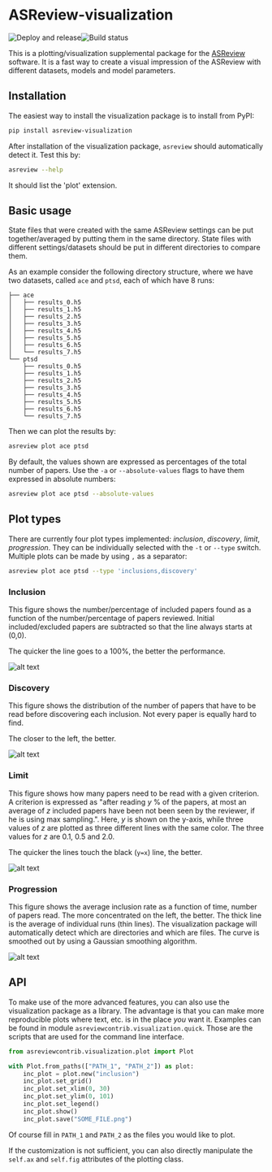 # ASReview-visualization

![Deploy and release](https://github.com/asreview/asreview-visualization/workflows/Deploy%20and%20release/badge.svg)![Build status](https://github.com/asreview/asreview-visualization/workflows/test-suite/badge.svg)

This is a plotting/visualization supplemental package for the
[ASReview](https://github.com/asreview/asreview) software. It is a fast way to
create a visual impression of the ASReview with different datasets, models and
model parameters.

## Installation

The easiest way to install the visualization package is to install from PyPI:

``` bash
pip install asreview-visualization
```

After installation of the visualization package, `asreview` should automatically
detect it. Test this by:

```bash
asreview --help
```

It should list the 'plot' extension.

## Basic usage

State files that were created with the same ASReview settings can be put
together/averaged by putting them in the same directory. State files with
different settings/datasets should be put in different directories to compare
them.

As an example consider the following directory structure, where we have two
datasets, called `ace` and `ptsd`, each of which have 8 runs:

```
├── ace
│   ├── results_0.h5
│   ├── results_1.h5
│   ├── results_2.h5
│   ├── results_3.h5
│   ├── results_4.h5
│   ├── results_5.h5
│   ├── results_6.h5
│   └── results_7.h5
└── ptsd
    ├── results_0.h5
    ├── results_1.h5
    ├── results_2.h5
    ├── results_3.h5
    ├── results_4.h5
    ├── results_5.h5
    ├── results_6.h5
    └── results_7.h5
```

Then we can plot the results by:

```bash
asreview plot ace ptsd
```

By default, the values shown are expressed as percentages of the total number of papers. Use the
`-a` or `--absolute-values` flags to have them expressed in absolute numbers:

```bash
asreview plot ace ptsd --absolute-values
```


## Plot types

There are currently four plot types implemented: _inclusion_, _discovery_,
_limit_, _progression_. They can be individually selected with the `-t` or
`--type` switch. Multiple plots can be made by using `,` as a separator:

```bash
asreview plot ace ptsd --type 'inclusions,discovery'
```

### Inclusion

This figure shows the number/percentage of included papers found as a function
of the number/percentage of papers reviewed. Initial included/excluded papers
are subtracted so that the line always starts at (0,0).

The quicker the line goes to a 100%, the better the performance.

![alt text](https://github.com/msdslab/asreview-visualization/blob/master/docs/inclusions.png?raw=true "Inclusions")

### Discovery

This figure shows the distribution of the number of papers that have to be
read before discovering each inclusion. Not every paper is equally hard to
find.

The closer to the left, the better.

![alt text](https://github.com/msdslab/asreview-visualization/blob/master/docs/discovery.png?raw=true "Discovery")


### Limit

This figure shows how many papers need to be read with a given criterion. A
criterion is expressed as "after reading _y_ % of the papers, at most an
average of _z_ included papers have been not been seen by the reviewer, if he
is using max sampling.". Here, _y_ is shown on the y-axis, while three values
of _z_ are plotted as three different lines with the same color. The three
values for _z_ are 0.1, 0.5 and 2.0.

The quicker the lines touch the black (`y=x`) line, the better.

![alt text](https://github.com/msdslab/asreview-visualization/blob/master/docs/limits.png?raw=true "Limits")

### Progression

This figure shows the average inclusion rate as a function of time, number of
papers read. The more concentrated on the left, the better. The thick line is
the average of individual runs (thin lines). The visualization package will
automatically detect which are directories and which are files. The curve is
smoothed out by using a Gaussian smoothing algorithm.

![alt text](https://github.com/msdslab/asreview-visualization/blob/master/docs/progression.png?raw=true "Progression")


## API

To make use of the more advanced features, you can also use the visualization
package as a library. The advantage is that you can make more reproducible
plots where text, etc. is in the place *you* want it. Examples can be found in
module `asreviewcontrib.visualization.quick`. Those are the scripts that are
used for the command line interface.

```python
from asreviewcontrib.visualization.plot import Plot

with Plot.from_paths(["PATH_1", "PATH_2"]) as plot:
	inc_plot = plot.new("inclusion")
	inc_plot.set_grid()
	inc_plot.set_xlim(0, 30)
	inc_plot.set_ylim(0, 101)
	inc_plot.set_legend()
	inc_plot.show()
	inc_plot.save("SOME_FILE.png")
```

Of course fill in `PATH_1` and `PATH_2` as the files you would like to plot.

If the customization is not sufficient, you can also directly manipulate the
`self.ax` and `self.fig` attributes of the plotting class.
